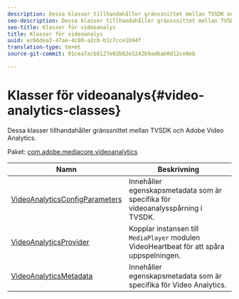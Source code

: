 ```yaml
---
description: Dessa klasser tillhandahåller gränssnittet mellan TVSDK och Adobe Video Analytics.
seo-description: Dessa klasser tillhandahåller gränssnittet mellan TVSDK och Adobe Video Analytics.
seo-title: Klasser för videoanalys
title: Klasser för videoanalys
uuid: ec66dea3-47ae-4c80-a2cb-b1c7cce1b94f
translation-type: tm+mt
source-git-commit: 91cea7acb8127e02b82e5242b9ad6ab0d12ce0eb

---
```



# Klasser för videoanalys{#video-analytics-classes}

Dessa klasser tillhandahåller gränssnittet mellan TVSDK och Adobe Video Analytics.

Paket: [com.adobe.mediacore.videoanalytics](https://help.adobe.com/en_US/primetime/api/psdk/asdoc-dhls_1.4/com/adobe/mediacore/videoanalytics/package-detail.html)

| Namn | Beskrivning |
|---|---|
| [VideoAnalyticsConfigParameters](https://help.adobe.com/en_US/primetime/api/psdk/asdoc-dhls_1.4/com/adobe/mediacore/videoanalytics/VideoAnalyticsConfigParameters.html) | Innehåller egenskapsmetadata som är specifika för videoanalysspårning i TVSDK. |
| [VideoAnalyticsProvider](https://help.adobe.com/en_US/primetime/api/psdk/asdoc-dhls_1.4/com/adobe/mediacore/videoanalytics/VideoAnalyticsProvider.html) | Kopplar instansen till `MediaPlayer` modulen VideoHeartbeat för att spåra uppspelningen. |
| [VideoAnalyticsMetadata](https://help.adobe.com/en_US/primetime/api/psdk/asdoc-dhls_1.4/com/adobe/mediacore/videoanalytics/VideoAnalyticsMetadata.html) | Innehåller egenskapsmetadata som är specifika för Video Analytics. |